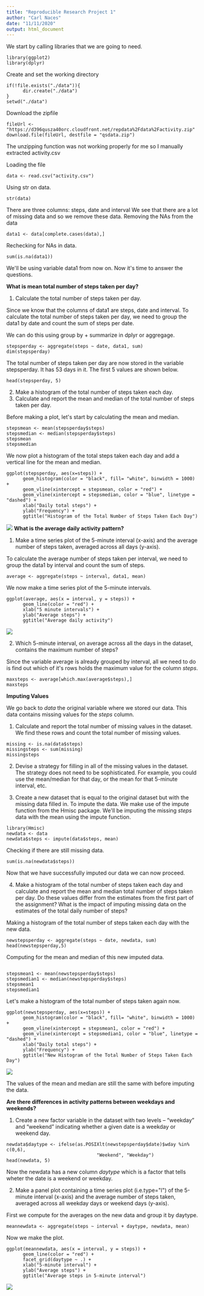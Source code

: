 ```yaml
---
title: "Reproducible Research Project 1"
author: "Carl Naces"
date: "11/11/2020"
output: html_document
---
```


We start by calling libraries that we are going to need.
```{r echo = TRUE, results= 'hide', message=FALSE}
library(ggplot2)
library(dplyr)
```

Create and set the working directory
```{r}
if(!file.exists("./data")){
      dir.create("./data")
}
setwd("./data")
```

Download the zipfile
```{r}
fileUrl <- "https://d396qusza40orc.cloudfront.net/repdata%2Fdata%2Factivity.zip"
download.file(fileUrl, destfile = "qsdata.zip")
```

The unzipping function was not working properly for me so I manually extracted activity.csv

Loading the file
```{r}
data <- read.csv("activity.csv")
```

Using str on data.

```{r}
str(data)
```

There are three columns: steps, date and interval
We see that there are a lot of missing data and so we remove these data.
Removing the NAs from the data
```{r}
data1 <- data[complete.cases(data),]
```

Rechecking for NAs in data.
```{r}
sum(is.na(data1))
```

We'll be using variable data1 from now on. Now it's time to answer the questions.

**What is mean total number of steps taken per day?**  
1. Calculate the total number of steps taken per day.

Since we know that the columns of data1 are steps, date and interval.
To calculate the total number of steps taken per day, we need to group the data1 
by date and count the sum of steps per date.

We can do this using group by + summarize in dplyr or aggregage.
```{r}
stepsperday <- aggregate(steps ~ date, data1, sum)
dim(stepsperday)
```

The total number of steps taken per day are now stored in the variable stepsperday.
It has 53 days in it. The first 5 values are shown below.
```{r}
head(stepsperday, 5)
```

2. Make a histogram of the total number of steps taken each day.
3. Calculate and report the mean and median of the total number of steps taken per day.

Before making a plot, let's start by calculating the mean and median.
```{r}
stepsmean <- mean(stepsperday$steps)
stepsmedian <- median(stepsperday$steps)
stepsmean
stepsmedian
```

We now plot a histogram of the total steps taken each day and add a vertical line
for the mean and median.

```{r}
ggplot(stepsperday, aes(x=steps)) +
      geom_histogram(color = "black", fill= "white", binwidth = 1000) +
      geom_vline(xintercept = stepsmean, color = "red") +
      geom_vline(xintercept = stepsmedian, color = "blue", linetype = "dashed") +
      xlab("Daily total steps") +
      ylab("Frequency") +
      ggtitle("Histogram of the Total Number of Steps Taken Each Day")
```
![](https://github.com/coralnaces/RepData_PeerAssessment1/blob/master/plot1.png)
**What is the average daily activity pattern?**

1. Make a time series plot of the 5-minute interval (x-axis) and the average number of steps taken, averaged across all days (y-axis).

To calculate the average number of steps taken per interval, we need to group the data1 
by interval and count the sum of steps.

```{r}
average <- aggregate(steps ~ interval, data1, mean)
```

We now make a time series plot of the 5-minute intervals.
```{r}
ggplot(average, aes(x = interval, y = steps)) +
      geom_line(color = "red") +
      xlab("5 minute intervals") +
      ylab("Average steps") +
      ggtitle("Average daily activity")
```
![](https://github.com/coralnaces/RepData_PeerAssessment1/blob/master/plot2.png)

2. Which 5-minute interval, on average across all the days in the dataset, contains
the maximum number of steps?

Since the variable average is already grouped by interval, all we need to do is 
find out which of it's rows holds the maximum value for the column *steps*.
```{r}
maxsteps <- average[which.max(average$steps),]
maxsteps
```


**Imputing Values**

We go back to *data* the original variable where we stored our data.
This data contains missing values for the *steps* column.

1. Calculate and report the total number of missing values in the dataset.
We find these rows and count the total number of missing values.

```{r}
missing <- is.na(data$steps)
missingsteps <- sum(missing)
missingsteps
```
2. Devise a strategy for filling in all of the missing values in the dataset. The strategy does not need to be sophisticated. For example, you could use the mean/median for that day, or the mean for that 5-minute interval, etc.

3. Create a new dataset that is equal to the original dataset but with the missing data filled in.
To impute the data. We make use of the impute function from the Hmisc package.
We'll be imputing the missing *steps* data with the mean using the impute function.

```{r}
library(Hmisc)
newdata <- data
newdata$steps <- impute(data$steps, mean)
```

Checking if there are still missing data.
```{r}
sum(is.na(newdata$steps))
```

Now that we have successfully imputed our data we can now proceed.

4. Make a histogram of the total number of steps taken each day and calculate and
report the mean and median total number of steps taken per day. Do these values 
differ from the estimates from the first part of the assignment? What is the impact 
of imputing missing data on the estimates of the total daily number of steps?

Making a histogram of the total number of steps taken each day with the new data.

```{r}
newstepsperday <- aggregate(steps ~ date, newdata, sum)
head(newstepsperday,5)
```

Computing for the mean and median of this new imputed data.

```{r}

stepsmean1 <- mean(newstepsperday$steps)
stepsmedian1 <- median(newstepsperday$steps)
stepsmean1
stepsmedian1
```

Let's make a histogram of the total number of steps taken again now.

```{r}
ggplot(newstepsperday, aes(x=steps)) +
      geom_histogram(color = "black", fill= "white", binwidth = 1000) +
      geom_vline(xintercept = stepsmean1, color = "red") +
      geom_vline(xintercept = stepsmedian1, color = "blue", linetype = "dashed") +
      xlab("Daily total steps") +
      ylab("Frequency") +
      ggtitle("New Histogram of the Total Number of Steps Taken Each Day")
```
![](https://github.com/coralnaces/RepData_PeerAssessment1/blob/master/plot3.png)

The values of the mean and median are still the same with before imputing the data.

**Are there differences in activity patterns between weekdays and weekends?**
1. Create a new factor variable in the dataset with two levels – “weekday” and “weekend” indicating whether a given date is a weekday or weekend day.

```{r}
newdata$daytype <- ifelse(as.POSIXlt(newstepsperday$date)$wday %in% c(0,6),
                                 "Weekend", "Weekday")
head(newdata, 5)
```

Now the newdata has a new column *daytype* which is a factor that tells wheter
the date is a weekend or weekday.

2. Make a panel plot containing a time series plot (i.e.type="l") of the 5-minute interval (x-axis) and the average number of steps taken, averaged across all weekday days or weekend days (y-axis).

First we compute for the averages on the new data and group it by daytype.
```{r}
meannewdata <- aggregate(steps ~ interval + daytype, newdata, mean)
```
Now we make the plot.

```{r}
ggplot(meannewdata, aes(x = interval, y = steps)) +
      geom_line(color = "red") +
      facet_grid(daytype ~ .) +
      xlab("5-minute interval") +
      ylab("Average steps") +
      ggtitle("Average steps in 5-minute interval")
```

![](https://github.com/coralnaces/RepData_PeerAssessment1/blob/master/plot4.png)






